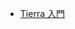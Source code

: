 - [Tierra 入門](http://web.archive.org/web/20001202002200/http://www.hip.atr.co.jp/~kim/TIERRA/tierra.html)
